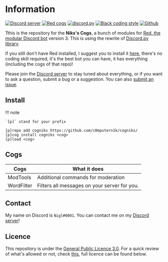 # Information

[![Discord server](https://discordapp.com/api/guilds/867273736193703976/embed.png)](https://discord.gg/cQwZkKftff)
[![Red cogs](https://img.shields.io/badge/Red--DiscordBot-cogs-red.svg)](https://github.com/Cog-Creators/Red-DiscordBot/tree/V3/develop)
[![discord.py](https://img.shields.io/badge/discord-py-blue.svg)](https://github.com/Rapptz/discord.py)
[![Black coding style](https://img.shields.io/badge/code%20style-black-000000.svg)](https://github.com/ambv/black)
[![Github](https://img.shields.io/github/stars/c0mputern1k/cogniks?style=social)](https://github.com/c0mputern1k/cognikss)

Tthis is the repository for the **Niks's Cogs**, a bunch of modules for [Red, the modular Discord bot](https://github.com/Cog-Creators/Red-DiscordBot/tree/V3/master) version 3. This is using the rewrite of [Discord.py library](https://github.com/Rapptz/discord.py/tree/v1.0.0).

If you still don't have Red installed, I suggest you to install it [here](https://red-discordbot.readthedocs.io/en/v3-develop/), there's no coding skill required, it's the best bot you can have, it has everything (including the cogs of that repo)!

Please join the [Discord server](https://discord.gg/cQwZkKftff) to stay tuned about everything, or if you want to ask a question, submit a bug or a suggestion. You can also [submit an issue](https://github.com/c0mputern1k/cogniks/issues/new/choose).

## Install

!!! note

    `[p]` stand for your prefix

```shell
[p]repo add cogniks https://github.com/c0mputern1k/cogniks/
[p]cog install cogniks <cog>
[p]load <cog>
```

## Cogs

| Cogs       | What it does                                 |
| ---------- | -------------------------------------------- |
| ModTools   | Additional commands for moderation           |
| WordFilter | Filters all messages on your server for you. |

## Contact

My name on Discord is `Nigl#0001`.
You can contact me on my [Discord server](https://discord.gg/cQwZkKftff)!

## Licence

This repository is under the [General Public Licence 3.0](https://www.gnu.org/licenses/gpl-3.0.en.html). For a quick review of what's allowed or not, check [this](https://github.com/retke/Laggrons-Dumb-Cogs/blob/master/LICENSE), full licence can be found below.
